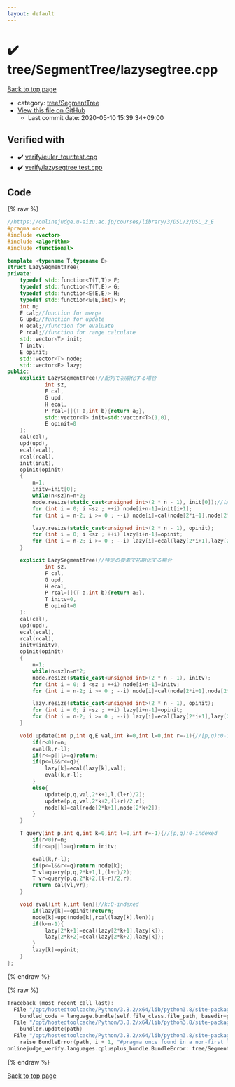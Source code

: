 ```yaml
---
layout: default
---
```


<!-- mathjax config similar to math.stackexchange -->
<script type="text/javascript" async
  src="https://cdnjs.cloudflare.com/ajax/libs/mathjax/2.7.5/MathJax.js?config=TeX-MML-AM_CHTML">
</script>
<script type="text/x-mathjax-config">
  MathJax.Hub.Config({
    TeX: { equationNumbers: { autoNumber: "AMS" }},
    tex2jax: {
      inlineMath: [ ['$','$'] ],
      processEscapes: true
    },
    "HTML-CSS": { matchFontHeight: false },
    displayAlign: "left",
    displayIndent: "2em"
  });
</script>

<script type="text/javascript" src="https://cdnjs.cloudflare.com/ajax/libs/jquery/3.4.1/jquery.min.js"></script>
<script src="https://cdn.jsdelivr.net/npm/jquery-balloon-js@1.1.2/jquery.balloon.min.js" integrity="sha256-ZEYs9VrgAeNuPvs15E39OsyOJaIkXEEt10fzxJ20+2I=" crossorigin="anonymous"></script>
<script type="text/javascript" src="../../../assets/js/copy-button.js"></script>
<link rel="stylesheet" href="../../../assets/css/copy-button.css" />


# :heavy_check_mark: tree/SegmentTree/lazysegtree.cpp

<a href="../../../index.html">Back to top page</a>

* category: <a href="../../../index.html#f1973713ea4397a8e0580271720556c9">tree/SegmentTree</a>
* <a href="{{ site.github.repository_url }}/blob/master/tree/SegmentTree/lazysegtree.cpp">View this file on GitHub</a>
    - Last commit date: 2020-05-10 15:39:34+09:00




## Verified with

* :heavy_check_mark: <a href="../../../verify/verify/euler_tour.test.cpp.html">verify/euler_tour.test.cpp</a>
* :heavy_check_mark: <a href="../../../verify/verify/lazysegtree.test.cpp.html">verify/lazysegtree.test.cpp</a>


## Code

<a id="unbundled"></a>
{% raw %}
```cpp
//https://onlinejudge.u-aizu.ac.jp/courses/library/3/DSL/2/DSL_2_E
#pragma once
#include <vector>
#include <algorithm>
#include <functional>

template <typename T,typename E>
struct LazySegmentTree{
private:
    typedef std::function<T(T,T)> F;
    typedef std::function<T(T,E)> G;
    typedef std::function<E(E,E)> H;
    typedef std::function<E(E,int)> P;
    int n;
    F cal;//function for merge
    G upd;//function for update
    H ecal;//function for evaluate
    P rcal;//function for range calculate
    std::vector<T> init;
    T initv;
    E opinit;
    std::vector<T> node;
    std::vector<E> lazy;
public:
    explicit LazySegmentTree(//配列で初期化する場合
            int sz,
            F cal,
            G upd,
            H ecal,
            P rcal=[](T a,int b){return a;},
            std::vector<T> init=std::vector<T>(1,0),
            E opinit=0
    ):
    cal(cal),
    upd(upd),
    ecal(ecal),
    rcal(rcal),
    init(init),
    opinit(opinit)
    {
        n=1;
        initv=init[0];
        while(n<sz)n=n*2;
        node.resize(static_cast<unsigned int>(2 * n - 1), init[0]);//はみ出る分は0番地に指定
        for (int i = 0; i <sz ; ++i) node[i+n-1]=init[i+1];
        for (int i = n-2; i >= 0 ; --i) node[i]=cal(node[2*i+1],node[2*i+2]);

        lazy.resize(static_cast<unsigned int>(2 * n - 1), opinit);
        for (int i = 0; i <sz ; ++i) lazy[i+n-1]=opinit;
        for (int i = n-2; i >= 0 ; --i) lazy[i]=ecal(lazy[2*i+1],lazy[2*i+2]);
    }

    explicit LazySegmentTree(//特定の要素で初期化する場合
            int sz,
            F cal,
            G upd,
            H ecal,
            P rcal=[](T a,int b){return a;},
            T initv=0,
            E opinit=0
    ):
    cal(cal),
    upd(upd),
    ecal(ecal),
    rcal(rcal),
    initv(initv),
    opinit(opinit)
    {
        n=1;
        while(n<sz)n=n*2;
        node.resize(static_cast<unsigned int>(2 * n - 1), initv);
        for (int i = 0; i <sz ; ++i) node[i+n-1]=initv;
        for (int i = n-2; i >= 0 ; --i) node[i]=cal(node[2*i+1],node[2*i+2]);

        lazy.resize(static_cast<unsigned int>(2 * n - 1), opinit);
        for (int i = 0; i <sz ; ++i) lazy[i+n-1]=opinit;
        for (int i = n-2; i >= 0 ; --i) lazy[i]=ecal(lazy[2*i+1],lazy[2*i+2]);
    }

    void update(int p,int q,E val,int k=0,int l=0,int r=-1){//[p,q):0-indexed
        if(r<0)r=n;
        eval(k,r-l);
        if(r<=p||l>=q)return;
        if(p<=l&&r<=q){
            lazy[k]=ecal(lazy[k],val);
            eval(k,r-l);
        }
        else{
            update(p,q,val,2*k+1,l,(l+r)/2);
            update(p,q,val,2*k+2,(l+r)/2,r);
            node[k]=cal(node[2*k+1],node[2*k+2]);
        }
    }

    T query(int p,int q,int k=0,int l=0,int r=-1){//[p,q):0-indexed
        if(r<0)r=n;
        if(r<=p||l>=q)return initv;

        eval(k,r-l);
        if(p<=l&&r<=q)return node[k];
        T vl=query(p,q,2*k+1,l,(l+r)/2);
        T vr=query(p,q,2*k+2,(l+r)/2,r);
        return cal(vl,vr);
    }

    void eval(int k,int len){//k:0-indexed
        if(lazy[k]==opinit)return;
        node[k]=upd(node[k],rcal(lazy[k],len));
        if(k<n-1){
            lazy[2*k+1]=ecal(lazy[2*k+1],lazy[k]);
            lazy[2*k+2]=ecal(lazy[2*k+2],lazy[k]);
        }
        lazy[k]=opinit;
    }
};
```
{% endraw %}

<a id="bundled"></a>
{% raw %}
```cpp
Traceback (most recent call last):
  File "/opt/hostedtoolcache/Python/3.8.2/x64/lib/python3.8/site-packages/onlinejudge_verify/docs.py", line 349, in write_contents
    bundled_code = language.bundle(self.file_class.file_path, basedir=pathlib.Path.cwd())
  File "/opt/hostedtoolcache/Python/3.8.2/x64/lib/python3.8/site-packages/onlinejudge_verify/languages/cplusplus.py", line 172, in bundle
    bundler.update(path)
  File "/opt/hostedtoolcache/Python/3.8.2/x64/lib/python3.8/site-packages/onlinejudge_verify/languages/cplusplus_bundle.py", line 214, in update
    raise BundleError(path, i + 1, "#pragma once found in a non-first line")
onlinejudge_verify.languages.cplusplus_bundle.BundleError: tree/SegmentTree/lazysegtree.cpp: line 2: #pragma once found in a non-first line

```
{% endraw %}

<a href="../../../index.html">Back to top page</a>

